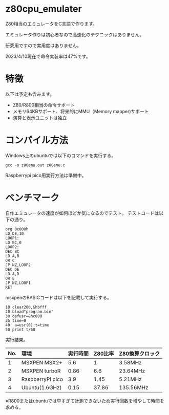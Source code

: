 # z80cpu_emulater

Z80相当のエミュレータをC言語で作ります。

エミュレータ作りは初心者なので高速化のテクニックはありません。

研究用ですので実用度はありません。

2023/4/10現在で命令実装率は47%です。

# 特徴

以下は予定も含みます。

- Z80/R800相当の命令サポート
- メモリ64KBサポート、将来的にMMU（Memory mapper)サポート
- 演算と表示ユニットは独立

# コンパイル方法

Windows上のubuntuでは以下のコマンドを実行する。
```
gcc -o z80emu.out z80emu.c
```

Raspberrypi pico用実行方法は準備中。


# ベンチマーク

自作エミュレータの速度が如何ほどか気になるのでテスト。
テストコードは以下の通り。
```
org 0c000h
LD DE,10
LOOP1:
LD BC,0
LOOP2:
DEC BC
LD A,B
OR C
JP NZ,LOOP2
DEC DE
LD A,D
OR E
JP NZ,LOOP1
RET
```

msxpenのBASICコードは以下を記載して実行する。
```
10 clear200,&hbfff
20 bload"program.bin"
30 defusr=&hc000
35 time=0
40  a=usr(0):t=time
50 print t/60

```

実行結果。

|No.|環境|実行時間|Z80比率|Z80換算クロック|
|:--|:--|:--|:--|:--|
|1|MSXPEN MSX2+|5.6|1|3.58MHz|
|2|MSXPEN turboR|0.86|6.6|23.64MHz|
|3|RaspberryPI pico|3.9|1.45|5.21MHz|
|4|Ubuntu(1.6GHz)|0.15|37.86|135.56MHz|

※R800またはubuntuでは早すぎて計測できないため実行回数を増やして時間を求める。
